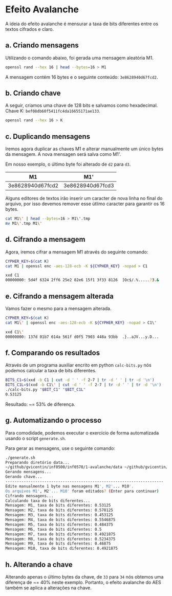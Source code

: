 # Efeito Avalanche

A ideia do efeito avalanche é mensurar a taxa de bits diferentes entre os textos cifrados e claro.

## a. Criando mensagens

Utilizando o comando abaixo, foi gerada uma mensagem aleatória M1.

```sh
openssl rand --hex 16 | head --bytes=16 > M1
```

A mensagem contém 16 bytes e o seguinte conteúdo: `3e8628940d67fcd2`.

## b. Criando chave

A seguir, criamos uma chave de 128 bits e salvamos como hexadecimal. Chave K: `bef08db60f5411fc4da16655171ae133`.

```sh
openssl rand --hex 16 > K
```

## c. Duplicando mensagens

Iremos agora duplicar as chaves M1 e alterar manualmente um único bytes da mensagem. A nova mensagen será salva como M1'.

Em nosso exemplo, o último byte foi alterado de `d2` para `d3`.

|M1               | M1'              |
|-----------------|------------------|
|3e8628940d67fcd2 | 3e8628940d67fcd3 |

Alguns editores de textos irão inserir um caracter de nova linha no final do arquivo, por isso devemos remover esse útlimo caracter para garantir os 16 bytes.

```sh
cat M1\' | head --bytes=16 > M1\'.tmp
mv M1\'.tmp M1\'
```

## d. Cifrando a mensagem

Agora, iremos cifrar a mensagem M1 através do seguinte comando:

```sh
CYPHER_KEY=$(cat K)
cat M1 | openssl enc -aes-128-ecb -K ${CYPHER_KEY} -nopad > C1

xxd C1
00000000: 5d4f 6324 2ff6 25e2 82e6 15f1 3f33 8126  ]Oc$/.%.....?3.&
```

## e. Cifrando a mensagem alterada

Vamos fazer o mesmo para a mensagem alterada.

```sh
CYPHER_KEY=$(cat K)
cat M1\' | openssl enc -aes-128-ecb -K ${CYPHER_KEY} -nopad > C1\'

xxd C1\'
00000000: 137d 01b7 614a 561f d0f5 7903 448a 93bb  .}..aJV...y.D...
```

## f. Comparando os resultados

Através de um programa auxiliar encrito em python `calc-bits.py` nós podemos calcular a taxa de bits diferentes.

```sh
BITS_C1=$(xxd -b C1 | cut -d ' ' -f 2-7 | tr -d ' ' | tr -d '\n')
BITS_C1L=$(xxd -b C1\' | cut -d ' ' -f 2-7 | tr -d ' ' | tr -d '\n')
./calc-bits.py "$BIT_C1" "$BIT_C1L"
0.53125
```

Resultado: ~= 53% de diferença.

## g. Automatizando o processo

Para comodidade, podemos executar o exercício de forma automatizada usando o script `generate.sh`.

Para gerar as mensagens, use o seguinte comando:

```sh
./generate.sh
Preparando diretório data...
~/github/gvicentin/inf0500/inf0570/1-avalanche/data ~/github/gvicentin/inf0500/inf0570/1-avalanche
Gerando mensagens...
Gerando chave...
---------------------------------------------------------------------
Edite manualmente 1 byte nas mensagens M1', M2'... M10'.
Os arquivos M1', M2'... M10' foram editados? (Enter para continuar)
Cifrando mensagens...
Calculando taxa de bits diferentes...
Mensagem: M1, taxa de bits diferentes: 0.53125
Mensagem: M2, taxa de bits diferentes: 0.578125
Mensagem: M3, taxa de bits diferentes: 0.453125
Mensagem: M4, taxa de bits diferentes: 0.5546875
Mensagem: M5, taxa de bits diferentes: 0.484375
Mensagem: M6, taxa de bits diferentes: 0.5
Mensagem: M7, taxa de bits diferentes: 0.4921875
Mensagem: M8, taxa de bits diferentes: 0.5234375
Mensagem: M9, taxa de bits diferentes: 0.46875
Mensagem: M10, taxa de bits diferentes: 0.4921875
```

## h. Alterando a chave

Alterando apenas o último bytes da chave, de `33` para `34` nós obtemos uma diferença de ~= 40% neste exemplo. Portanto, o efeito avalanche do AES também se aplica a alterações na chave.
